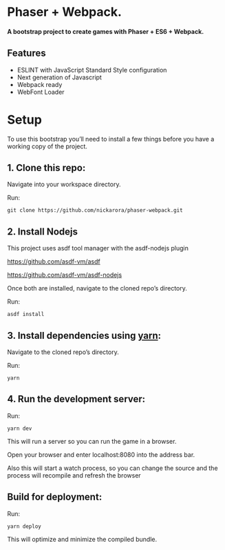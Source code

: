 # Phaser + Webpack.
#### A bootstrap project to create games with Phaser + ES6 + Webpack.

## Features
- ESLINT with JavaScript Standard Style configuration
- Next generation of Javascript
- Webpack ready
- WebFont Loader

# Setup
To use this bootstrap you’ll need to install a few things before you have a working copy of the project.

## 1. Clone this repo:

Navigate into your workspace directory.

Run:

```git clone https://github.com/nickarora/phaser-webpack.git```

## 2. Install Nodejs

This project uses asdf tool manager with the asdf-nodejs plugin

https://github.com/asdf-vm/asdf

https://github.com/asdf-vm/asdf-nodejs

Once both are installed, navigate to the cloned repo’s directory.

Run:

```asdf install```

## 3. Install dependencies using [yarn](https://yarnpkg.com/):

Navigate to the cloned repo’s directory.

Run:

```yarn```

## 4. Run the development server:

Run:

```yarn dev```

This will run a server so you can run the game in a browser.

Open your browser and enter localhost:8080 into the address bar.

Also this will start a watch process, so you can change the source and the process will recompile and refresh the browser


## Build for deployment:

Run:

```yarn deploy```

This will optimize and minimize the compiled bundle.
